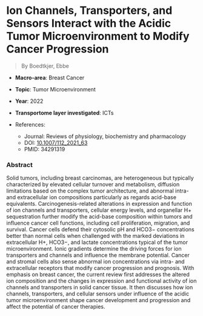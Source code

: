 # Ion Channels, Transporters, and Sensors Interact with the Acidic Tumor Microenvironment to Modify Cancer Progression

> By Boedtkjer, Ebbe

- **Macro-area**: Breast Cancer
- **Topic**: Tumor Microenvironment
- **Year**: 2022
- **Transportome layer investigated**: ICTs

- References:
  - Journal: Reviews of physiology, biochemistry and pharmacology
  - DOI: [10.1007/112_2021_63](https://doi.org/10.1007/112_2021_63)
  - PMID: 34291319

### Abstract

Solid tumors, including breast carcinomas, are heterogeneous but typically characterized by elevated cellular turnover and metabolism, diffusion limitations based on the complex tumor architecture, and abnormal intra- and extracellular ion compositions particularly as regards acid-base equivalents. Carcinogenesis-related alterations in expression and function of ion channels and transporters, cellular energy levels, and organellar H+ sequestration further modify the acid-base composition within tumors and influence cancer cell functions, including cell proliferation, migration, and survival. Cancer cells defend their cytosolic pH and HCO3− concentrations better than normal cells when challenged with the marked deviations in extracellular H+, HCO3−, and lactate concentrations typical of the tumor microenvironment. Ionic gradients determine the driving forces for ion transporters and channels and influence the membrane potential. Cancer and stromal cells also sense abnormal ion concentrations via intra- and extracellular receptors that modify cancer progression and prognosis. With emphasis on breast cancer, the current review first addresses the altered ion composition and the changes in expression and functional activity of ion channels and transporters in solid cancer tissue. It then discusses how ion channels, transporters, and cellular sensors under influence of the acidic tumor microenvironment shape cancer development and progression and affect the potential of cancer therapies.
